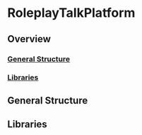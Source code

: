 # RoleplayTalkPlatform

## Overview
### [General Structure](#general-structure-1)
### [Libraries](#libraries-1)

## General Structure

## Libraries